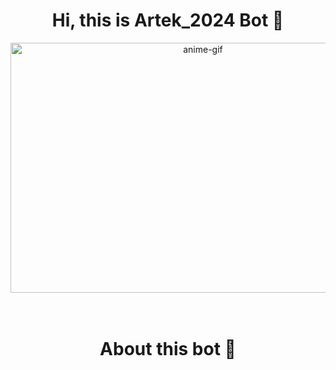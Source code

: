 <div align="center">
<h1>Hi, this is Artek_2024 Bot 👋</h1>
</div>

<div align="center">
<img height="400" width="600" alt="anime-gif" align="center" src="https://media.giphy.com/media/zVPiOxEsVBDB6/giphy.gif?cid=ecf05e47ouz9e1ne9rdi95qon0a52i0824p6wzvg72jssbtj&ep=v1_gifs_search&rid=giphy.gif&ct=g">
</div>

</br>
</br>

<div align="center">
    <h1>About this bot 💬</h1>
</div>
